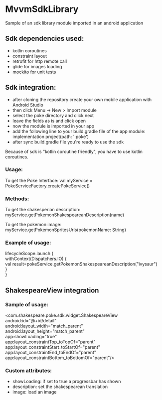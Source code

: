 # MvvmSdkLibrary

Sample of an sdk library module imported in an android application

Sdk dependencies used:
----------------------
- kotlin coroutines
- constraint layout
- retrofit for http remote call
- glide for images loading
- mockito for unit tests

Sdk integration:
----------------
- after cloning the repository create your own mobile application with Android Studio
- then click Menu -> New > Import module
- select the poke directory and click next
- leave the fields as is and click open
- now the module is imported in your app
- add the following line to your build.gradle file of the app module: 
  implementation project(path: ':poke')
- after sync build.gradle file you're ready to use the sdk

Because of sdk is "kotlin coroutine friendly", you have to use kotlin coroutines.

### Usage:
To get the Poke Interface:
val myService = PokeServiceFactory.createPokeService()

### Methods:

To get the shakesperian description:
myService.getPokemonShakespeareanDescription(name)

To get the pokemon image:
myService.getPokemonSpritesUrls(pokemonName: String)

### Example of usage:
lifecycleScope.launch {  
withContext(Dispatchers.IO) {  
val result=pokeService.getPokemonShakespeareanDescription("ivysaur")  
}  
}
        
ShakespeareView integration
----------------------------
### Sample of usage:

<com.shakespeare.poke.sdk.widget.ShakespeareView  
android:id="@+id/detail"  
android:layout_width="match_parent"  
android:layout_height="match_parent"  
app:showLoading="true"  
app:layout_constraintTop_toTopOf="parent"  
app:layout_constraintStart_toStartOf="parent"  
app:layout_constraintEnd_toEndOf="parent"  
app:layout_constraintBottom_toBottomOf="parent"/>

### Custom attributes:
- showLoading: if set to true a progressbar has shown
- description: set the shakespearean translation
- image: load an image




